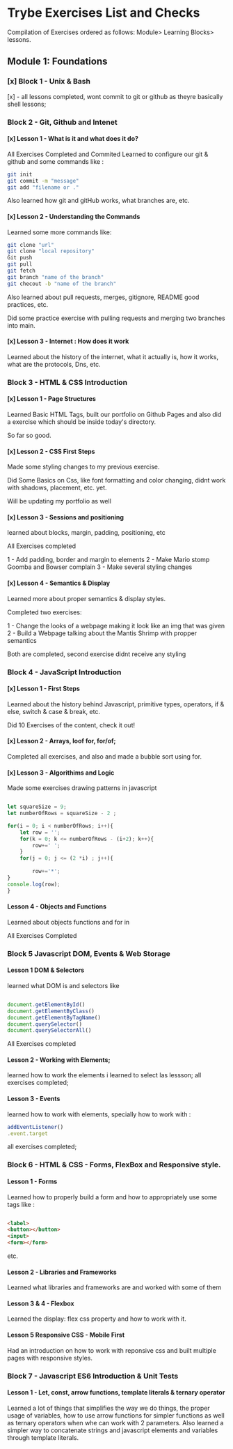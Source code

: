 # Trybe Exercises List and Checks

Compilation of Exercises ordered as follows: Module> Learning Blocks> lessons.

## Module 1: Foundations 

### [x] Block 1 - Unix & Bash

[x] - all lessons completed, wont commit to git or github as theyre basically shell lessons;

### Block 2 - Git, Github and Intenet 

#### [x] Lesson 1 - What is it and what does it do?

All Exercises Completed and Commited Learned to configure our git & github and some commands like :

```sh
git init
git commit -m "message"
git add "filename or ."
```

Also learned how git and gitHub works, what branches are, etc.

#### [x] Lesson 2 - Understanding the Commands

Learned some more commands like:

```sh
git clone "url"
git clone "local repository"
Git push 
git pull
git fetch
git branch "name of the branch"
git checout -b "name of the branch"
```


Also learned about pull requests, merges, gitignore, README good practices, etc.

Did some practice exercise with pulling requests and merging two branches into main. 



#### [x] Lesson 3 - Internet : How does it work

Learned about the history of the internet, what it actually is, how it works, what are the protocols, Dns, etc. 


### Block 3 - HTML & CSS Introduction

#### [x] Lesson 1 - Page Structures 

Learned Basic HTML Tags, built our portfolio on Github Pages and also did a exercise which should be inside today's directory.

So far so good. 

#### [x] Lesson 2 - CSS First Steps

Made some styling changes to my previous exercise. 

Did Some Basics on Css, like font formatting and color changing, didnt work with shadows, placement, etc. yet. 

Will be updating my portfolio as well

#### [x] Lesson 3 - Sessions and positioning

learned about blocks, margin, padding, positioning, etc

All Exercises completed

1 - Add padding, border and margin to elements
2 - Make Mario stomp Goomba and Bowser complain
3 - Make several styling changes 

#### [x] Lesson 4 - Semantics & Display

Learned more about proper semantics & display styles.

Completed two exercises:

1 - Change the looks of a webpage making it look like an img that was given
2 - Build a Webpage talking about the Mantis Shrimp with propper semantics

Both are completed, second exercise didnt receive any styling

### Block 4 - JavaScript Introduction

#### [x] Lesson 1 - First Steps

Learned about the history behind Javascript, primitive types, operators, if & else, switch & case & break, etc.

Did 10 Exercises of the content, check it out!

#### [x] Lesson 2 - Arrays, loof for, for/of;
Completed all exercises, and also and made a bubble sort using for.

#### [x] Lesson 3 - Algorithims and Logic

Made some exercises drawing patterns in javascript 

```javascript

let squareSize = 9;
let numberOfRows = squareSize - 2 ;

for(i = 0; i < numberOfRows; i++){
    let row = '';
    for(k = 0; k <= numberOfRows - (i+2); k++){
        row+=' ';
    }
    for(j = 0; j <= (2 *i) ; j++){
        
        row+='*';
}
console.log(row);
}
```

#### Lesson 4 - Objects and Functions

Learned about objects functions and for in 

All Exercises Completed

### Block 5 Javascript DOM, Events & Web Storage

#### Lesson 1 DOM & Selectors

learned what DOM is and selectors like

```javascript

document.getElementById()
document.getElementByClass()
document.getElementByTagName()
document.querySelector()
document.querySelectorAll()
```
All Exercises completed

#### Lesson 2 - Working with Elements;

learned how to work the elements i learned to select las lessson;
all exercises completed;

#### Lesson 3 - Events

learned how to work with elements, specially how to work with :

```javascript 
addEventListener()
.event.target
```
all exercises completed;

### Block 6 - HTML & CSS - Forms, FlexBox and Responsive style.

#### Lesson 1 - Forms

Learned how to properly build a form and how to appropriately use some tags like :

```HTML

<label>
<button></button>
<input>
<form></form>

``` 
etc.

#### Lesson 2 - Libraries and Frameworks

Learned what libraries and frameworks are and worked with some of them

#### Lesson 3 & 4 - Flexbox

Learned the display: flex css property and how to work with it.

#### Lesson 5 Responsive CSS - Mobile First

Had an introduction on how to work with reponsive css and built multiple pages with responsive styles.

### Block 7 - Javascript ES6 Introduction & Unit Tests

#### Lesson 1 - Let, const, arrow functions, template literals & ternary operator

Learned a lot of things that simplifies the way we do things, the proper usage of variables, how to use arrow functions for simpler functions as well as ternary operators when whe can work with 2 parameters. Also learned a simpler way to concatenate strings and javascript elements and variables through template literals.

